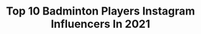 ---
title: Top 10 Badminton Players Instagram Influencers In 2021
description: >-
  Find top badminton players Instagram influencers in 2021. Most popular hashtags: #badminton #badmintonworld #badmintonplayer.
platform: Instagram
hits: 81
text_top: Analyze the best Instagram profiles on inBeat.
text_bottom: Our platform aggregates 81 Instagram influencers like this for you to contact.
profiles:
  - username: "rominataajik"
    fullname: >-
      ✨Romina✨
    bio: >-
      🏸🇮🇷Iran national badminton player🏸🇮🇷
    location: "Iran"
    followers: 5041
    engagement: 1473
    commentsToLikes: 0.073761
    id: ckaouyr1n2e3e0i78nk1ebm4i
    verified: false
    hashtags: "#varzesh, #badmintonlife, #badminton, #badmintoniran"
  - username: "sohwooiyik"
    fullname: >-
      苏伟译 WooiYikSoh
    bio: >-
      Family is my Life ❤️ 🇲🇾 National Badminton Player 100PLUS Ambassadors Current World Ranking No.9 All England 2019🥈 Sea Games 2019🥇🥈
    location: "United Kingdom"
    followers: 15394
    engagement: 1739
    commentsToLikes: 0.017178
    id: ck5zvum094xt00i14c0x2ujew
    verified: false
    hashtags: "#dybalamask, #mensdoubledepartment, #seagames2019philippines, #indonesiamasters2020"
  - username: "viktoraxelsen"
    fullname: >-
      Viktor Axelsen 安赛龙
    bio: >-
      🇩🇰Badminton Player 🇨🇳 安赛龙 . 📥Contact: axelsen.viktor94@gmail.com . 💥Busy chasing dreams. . 🎥Youtube: ViktorAxelsen . 👇🏻Latest Youtube
    location: "United States"
    followers: 359254
    engagement: 570
    commentsToLikes: 0.013659
    id: ck5cawyfeeajv0i112k7ut3p2
    verified: true
    hashtags: "#thememoriesweshared"
  - username: "chiragshetty"
    fullname: >-
      Chirag Shetty
    bio: >-
      23 | Badminton Player🏸 | Modern Day Nomad 🌏 🏹 Arjuna Awardee 🥇Commonwealth Games 2018🥈 🤝Supported by⬇️ @gosportsvoices ,@indianoilcorp
    location: "France"
    followers: 17831
    engagement: 1568
    commentsToLikes: 0.013562
    id: ck0tuv25v8squ0i19y6w7qpm8
    verified: false
    hashtags: "#badmintonindia, #badminton, #bulutangkis, #badmintonvideo"
  - username: "fajaralfian95"
    fullname: >-
      Fajar Alfian
    bio: >-
      National Team Badminton player 🇮🇩 🏸 @fajri_coffee ☕️ @fajaralfian_cloth 👕 • • Prinsip & Tujuan
    location: "Indonesia"
    followers: 448157
    engagement: 734
    commentsToLikes: 0.007095
    id: ck6ui35l0cscm0j71rp8zwpfm
    verified: true
    hashtags: "#lumayandaripadalumanyun, #rajawaliteam, #simulasithomas2020, #sudahbulanoktober"
  - username: "satwik_rankireddy"
    fullname: >-
      Satwiksai Raj Rankireddy
    bio: >-
      INDIAN 🇮🇳 BADMINTON PLAYER (ARJUNA AWARDEE) Commonwealth Games 🥇🥈 Amalapuram~Hyderabad
    location: "India"
    followers: 18278
    engagement: 1634
    commentsToLikes: 0.009797
    id: ck0tuv1h58sno0i19pk0d9rew
    verified: false
    hashtags: "#amalapuram, #stayhome, #gocoronago, #staysafe"
  - username: "peijinglai"
    fullname: >-
      JAYCEE LAI PJ 赖沛君 👑
    bio: >-
      🇲🇾 Malaysia XD badminton player 🎹 Piano lover. 💌 Collaboration - DM or peijinglai@gmail.com 🥇 I never dreamed about success. I worked for it.
    location: ""
    followers: 16631
    engagement: 773
    commentsToLikes: 0.025999
    id: ck8t7v5cqi2jz0j78xxnbofow
    verified: false
    hashtags: "#advancebirthdaycelebration, #pandoracharm, #thankyoufortheeffort, #drdouximalaysia"
  - username: "sanyogitaghorpade"
    fullname: >-
      Sanyogita Ghorpade
    bio: >-
      Indian Badminton player🇮🇳 Shiv Chatrapati Awardee🏆 @headbadmintonindia Athlete🏸 Air India✈ Nutrition partner @steadfastnutrition
    location: "India"
    followers: 11751
    engagement: 624
    commentsToLikes: 0.035552
    id: ck602nooyi6990i14wfqq2pg1
    verified: false
    hashtags: "#instamood, #happysoul, #love, #badminton"
  - username: "s2_c_94"
    fullname: >-
      신승찬 (SHIN SEUNG CHAN)
    bio: >-
      BADMINTON PLAYER🏸 흔들려도 좋으니, 꺾이지만 말아라 forget about it!!!
    location: "France"
    followers: 27394
    engagement: 323
    commentsToLikes: 0.025474
    id: ck15qp3pm3ygu0i19b0swhy59
    verified: false
    hashtags: "#calobye, #diet, #dieter, #yonex"
  - username: "shevonlai"
    fullname: >-
      🌹 Jemie 🌹
    bio: >-
      •National XD badminton player 🏸• •SEA games 🥈• •Highest⬆️rank ~ 6 • •🍖🍛🍱🍜🍝 lover • < Trust in the Lord 👼🏻🙏🏻>
    location: "Malaysia"
    followers: 20742
    engagement: 544
    commentsToLikes: 0.016029
    id: ck14i3fgjdg5d0i19ewie032z
    verified: false
    hashtags: "#repost, #somethingaboutyou, #pandoramy, #pandorafriends"
---